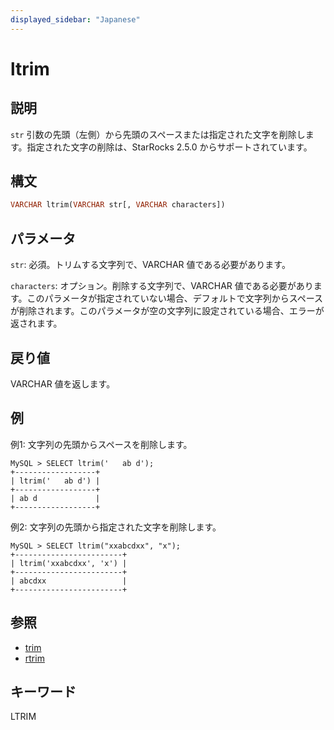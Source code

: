 ```yaml
---
displayed_sidebar: "Japanese"
---
```


# ltrim

## 説明

`str` 引数の先頭（左側）から先頭のスペースまたは指定された文字を削除します。指定された文字の削除は、StarRocks 2.5.0 からサポートされています。

## 構文

```Haskell
VARCHAR ltrim(VARCHAR str[, VARCHAR characters])
```

## パラメータ

`str`: 必須。トリムする文字列で、VARCHAR 値である必要があります。

`characters`: オプション。削除する文字列で、VARCHAR 値である必要があります。このパラメータが指定されていない場合、デフォルトで文字列からスペースが削除されます。このパラメータが空の文字列に設定されている場合、エラーが返されます。

## 戻り値

VARCHAR 値を返します。

## 例

例1: 文字列の先頭からスペースを削除します。

```Plain Text
MySQL > SELECT ltrim('   ab d');
+------------------+
| ltrim('   ab d') |
+------------------+
| ab d             |
+------------------+
```

例2: 文字列の先頭から指定された文字を削除します。

```Plain Text
MySQL > SELECT ltrim("xxabcdxx", "x");
+------------------------+
| ltrim('xxabcdxx', 'x') |
+------------------------+
| abcdxx                 |
+------------------------+
```

## 参照

- [trim](trim.md)
- [rtrim](rtrim.md)

## キーワード

LTRIM

